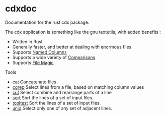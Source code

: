 # cdxdoc
Documentation for the rust cdx package.

The cdx application is something like the gnu textutils, with added benefits :

* Written in Rust
* Generally faster, and better at dealing with enormous files
* Supports [Named Columns](NamedColumns.md)
* Supports a wide variety of [Comparisons](Comparisons.md)
* Supports [File Magic](FileMagic.md)

Tools
* [cat](cat.md) Concatenate files
* [cgrep](cgrep.md) Select lines from a file, based on matching column values
* [cut](cut.md) Select combine and rearrange parts of a line
* [sort](sort.md) Sort the lines of a set of input files.
* [tooltest](tooltest.md) Sort the lines of a set of input files.
* [uniq](uniq.md) Select only one of any set of adjacent lines.
